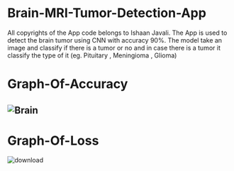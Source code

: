 # Brain-MRI-Tumor-Detection-App
All copyrights of the App code belongs to Ishaan Javali.
The App is used to detect the brain tumor using CNN with accuracy 90%.
The model take an image and classify if there is a tumor or no and in case there is a tumor it classify the type of it (eg. Pituitary , Meningioma , Glioma)
# Graph-Of-Accuracy
![Brain](https://github.com/jamal022/Brain-MRI/assets/69757846/71adb785-babc-4afc-8e85-521c343d0180)
-----------------------------------------------------------------------------------------------------------------------
# Graph-Of-Loss
![download](https://github.com/jamal022/Brain-MRI/assets/69757846/1163374b-f4ea-427c-b5eb-e70932da3265)

